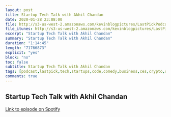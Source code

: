 ```yaml
---
layout: post
title: Startup Tech Talk with Akhil Chandan
date: 2020-01-28 23:08:00
file: http://s3-us-west-2.amazonaws.com/kevinblogpictures/LastPickPodcastE4.mp3
file_itunes: http://s3-us-west-2.amazonaws.com/kevinblogpictures/LastPickPodcastE4.m4a
excerpt: "Startup Tech Talk with Akhil Chandan"
summary: "Startup Tech Talk with Akhil Chandan"
duration: "1:14:45"
length: "71766873"
explicit: "yes"
block: "no"
toc: false
subtitle: Startup Tech Talk with Akhil Chandan
tags: [podcast,lastpick,tech,startups,code,comedy,business,ces,crypto,options,finance,stocks,javascript,java,python,ruby,html]
comments: true
---
```


## Startup Tech Talk with Akhil Chandan
[Link to episode on Spotify](https://open.spotify.com/episode/5XE5mWuWYzm1SN1nIkCyuC?si=U9-X2LlPSy-zfXnGfX5yIg)
